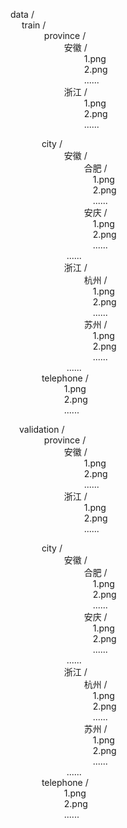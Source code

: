data /  
&emsp; train /  
&emsp; &emsp; &emsp; province /  
&emsp; &emsp; &emsp; &emsp; &emsp;安徽 /  
&emsp; &emsp; &emsp; &emsp; &emsp; &emsp;&emsp;1.png  
&emsp; &emsp; &emsp; &emsp; &emsp; &emsp;&emsp;2.png  
&emsp; &emsp; &emsp; &emsp; &emsp; &emsp;&emsp;......  
&emsp; &emsp; &emsp; &emsp; &emsp;浙江 /  
&emsp; &emsp; &emsp; &emsp; &emsp; &emsp;&emsp;1.png  
&emsp; &emsp; &emsp; &emsp; &emsp; &emsp;&emsp;2.png  
&emsp; &emsp; &emsp; &emsp; &emsp; &emsp;&emsp;......  

&emsp; &emsp; &emsp;city /  
&emsp; &emsp; &emsp; &emsp; &emsp;安徽 /  
&emsp; &emsp; &emsp; &emsp; &emsp; &emsp;&emsp;合肥 /  
&emsp; &emsp; &emsp; &emsp; &emsp; &emsp;&emsp;&emsp;1.png  
&emsp; &emsp; &emsp; &emsp; &emsp; &emsp;&emsp;&emsp;2.png  
&emsp; &emsp; &emsp; &emsp; &emsp; &emsp;&emsp;&emsp;......  
&emsp; &emsp; &emsp; &emsp; &emsp; &emsp;&emsp;安庆 /  
&emsp; &emsp; &emsp; &emsp; &emsp; &emsp;&emsp;&emsp;1.png  
&emsp; &emsp; &emsp; &emsp; &emsp; &emsp;&emsp;&emsp;2.png  
&emsp; &emsp; &emsp; &emsp; &emsp; &emsp;&emsp;&emsp;......  
&emsp; &emsp; &emsp; &emsp; &emsp; ......  
&emsp; &emsp; &emsp; &emsp; &emsp;浙江 /  
&emsp; &emsp; &emsp; &emsp; &emsp; &emsp;&emsp;杭州 /  
&emsp; &emsp; &emsp; &emsp; &emsp; &emsp;&emsp;&emsp;1.png  
&emsp; &emsp; &emsp; &emsp; &emsp; &emsp;&emsp;&emsp;2.png  
&emsp; &emsp; &emsp; &emsp; &emsp; &emsp;&emsp;&emsp;......  
&emsp; &emsp; &emsp; &emsp; &emsp; &emsp;&emsp;苏州 /  
&emsp; &emsp; &emsp; &emsp; &emsp; &emsp;&emsp;&emsp;1.png  
&emsp; &emsp; &emsp; &emsp; &emsp; &emsp;&emsp;&emsp;2.png  
&emsp; &emsp; &emsp; &emsp; &emsp; &emsp;&emsp;&emsp;......  
&emsp; &emsp; &emsp; &emsp; &emsp; ......  
&emsp; &emsp; &emsp;telephone /  
&emsp; &emsp; &emsp; &emsp; &emsp;1.png  
&emsp; &emsp; &emsp; &emsp; &emsp;2.png  
&emsp; &emsp; &emsp; &emsp; &emsp;......  

&emsp;validation /  
&emsp; &emsp; &emsp; province /  
&emsp; &emsp; &emsp; &emsp; &emsp;安徽 /  
&emsp; &emsp; &emsp; &emsp; &emsp; &emsp;&emsp;1.png  
&emsp; &emsp; &emsp; &emsp; &emsp; &emsp;&emsp;2.png  
&emsp; &emsp; &emsp; &emsp; &emsp; &emsp;&emsp;......  
&emsp; &emsp; &emsp; &emsp; &emsp;浙江 /  
&emsp; &emsp; &emsp; &emsp; &emsp; &emsp;&emsp;1.png  
&emsp; &emsp; &emsp; &emsp; &emsp; &emsp;&emsp;2.png  
&emsp; &emsp; &emsp; &emsp; &emsp; &emsp;&emsp;......  

&emsp; &emsp; &emsp;city /  
&emsp; &emsp; &emsp; &emsp; &emsp;安徽 /  
&emsp; &emsp; &emsp; &emsp; &emsp; &emsp;&emsp;合肥 /  
&emsp; &emsp; &emsp; &emsp; &emsp; &emsp;&emsp;&emsp;1.png  
&emsp; &emsp; &emsp; &emsp; &emsp; &emsp;&emsp;&emsp;2.png  
&emsp; &emsp; &emsp; &emsp; &emsp; &emsp;&emsp;&emsp;......  
&emsp; &emsp; &emsp; &emsp; &emsp; &emsp;&emsp;安庆 /  
&emsp; &emsp; &emsp; &emsp; &emsp; &emsp;&emsp;&emsp;1.png  
&emsp; &emsp; &emsp; &emsp; &emsp; &emsp;&emsp;&emsp;2.png  
&emsp; &emsp; &emsp; &emsp; &emsp; &emsp;&emsp;&emsp;......  
&emsp; &emsp; &emsp; &emsp; &emsp; ......  
&emsp; &emsp; &emsp; &emsp; &emsp;浙江 /  
&emsp; &emsp; &emsp; &emsp; &emsp; &emsp;&emsp;杭州 /  
&emsp; &emsp; &emsp; &emsp; &emsp; &emsp;&emsp;&emsp;1.png  
&emsp; &emsp; &emsp; &emsp; &emsp; &emsp;&emsp;&emsp;2.png  
&emsp; &emsp; &emsp; &emsp; &emsp; &emsp;&emsp;&emsp;......  
&emsp; &emsp; &emsp; &emsp; &emsp; &emsp;&emsp;苏州 /  
&emsp; &emsp; &emsp; &emsp; &emsp; &emsp;&emsp;&emsp;1.png  
&emsp; &emsp; &emsp; &emsp; &emsp; &emsp;&emsp;&emsp;2.png  
&emsp; &emsp; &emsp; &emsp; &emsp; &emsp;&emsp;&emsp;......  
&emsp; &emsp; &emsp; &emsp; &emsp; ......  
&emsp; &emsp; &emsp;telephone /  
&emsp; &emsp; &emsp; &emsp; &emsp;1.png  
&emsp; &emsp; &emsp; &emsp; &emsp;2.png  
&emsp; &emsp; &emsp; &emsp; &emsp;......  
